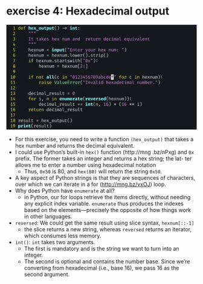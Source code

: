 # exercise 4: Hexadecimal output

![image-20241006194723732](images/image-20241006194723732.png)

- For this exercise, you need to write a function `(hex_output)` that takes a hex number and returns the decimal equivalent.
- I could use Python’s built-in `hex()` function (http://mng .bz/nPxg) and `0x` prefix. The former takes an integer and returns a hex string; the lat- ter allows me to enter a number using hexadecimal notation
  - Thus, `0x50` is 80, and `hex(80)` will return the string `0x50`.
- A key aspect of Python strings is that they are sequences of characters, over which we can iterate in a for (http://mng.bz/vxOJ) loop.
- Why does Python have `enumerate` at all? 
  - in Python, our for loops retrieve the items directly, without needing any explicit index variable. `enumerate` thus produces the indexes based on the elements—precisely the opposite of how things work in other languages.
- `reversed`: We could get the same result using slice syntax, `hexnum[::-1]`
  - the slice returns a new string, whereas `reversed` returns an iterator, which consumes less memory.
- `int()`: `int` takes two arguments. 
  - The first is mandatory and is the string we want to turn into an integer. 
  - The second is optional and contains the number base. Since we’re converting from hexadecimal (i.e., base 16), we pass 16 as the second argument.